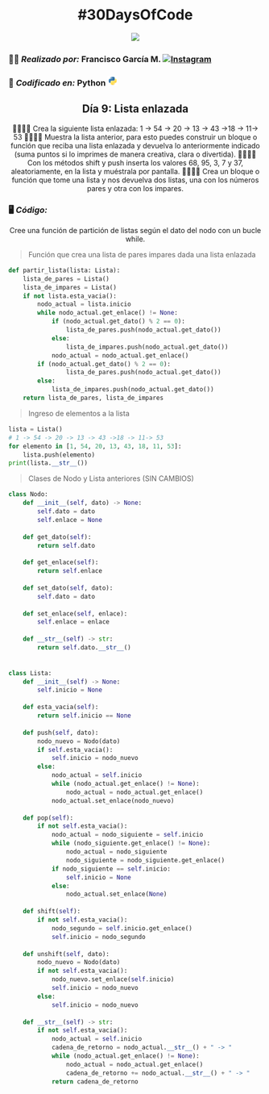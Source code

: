 
<h1 align="center">#30DaysOfCode</h1>

<p align="center"><img src="https://media.giphy.com/media/WUlplcMpOCEmTGBtBW/giphy.gif" width="100"></p>

### 👷‍♂️ *Realizado por:* Francisco García M.  <a href="https://www.instagram.com/edenigma/" target="_blank"><img src="https://upload.wikimedia.org/wikipedia/commons/thumb/e/e7/Instagram_logo_2016.svg/768px-Instagram_logo_2016.svg.png" title="Instagram" alt="Instagram" width="20" height="20"/></a>&nbsp;

### 🎲 *Codificado en:* Python <img src="https://github.com/devicons/devicon/blob/master/icons/python/python-original.svg" title="Python" alt="Python" width="20" height="20"/>&nbsp;


<h2 align="center">Día 9: Lista enlazada</h2>
<p align="center" >🧑‍💻👩‍💻 Crea la siguiente lista enlazada:
1 -> 54 -> 20 -> 13 -> 43 ->18 -> 11-> 53
🧑‍💻👩‍💻 Muestra la lista anterior, para esto puedes construir un bloque o función que reciba una lista enlazada y devuelva lo anteriormente indicado (suma puntos si lo imprimes de manera creativa, clara o divertida).
🧑‍💻👩‍💻 Con los métodos shift y push inserta los valores 68, 95, 3, 7 y 37, aleatoriamente, en la lista y muéstrala por pantalla.
🧑‍💻👩‍💻 Crea un bloque o función que tome una lista y nos devuelva dos listas, una con los números pares y otra con los impares.
</p>

### 🖥️ *Código:*

<p align="center">Cree una función de partición de listas según el dato del nodo con un bucle while.
</p>

>Función que crea una lista de pares impares dada una lista enlazada

``` py
def partir_lista(lista: Lista):
    lista_de_pares = Lista()
    lista_de_impares = Lista()
    if not lista.esta_vacia():
        nodo_actual = lista.inicio
        while nodo_actual.get_enlace() != None:
            if (nodo_actual.get_dato() % 2 == 0):
                lista_de_pares.push(nodo_actual.get_dato())
            else:
                lista_de_impares.push(nodo_actual.get_dato())
            nodo_actual = nodo_actual.get_enlace()
        if (nodo_actual.get_dato() % 2 == 0):
                lista_de_pares.push(nodo_actual.get_dato())
        else:
            lista_de_impares.push(nodo_actual.get_dato())
    return lista_de_pares, lista_de_impares
```

>Ingreso de elementos a la lista

```py
lista = Lista()
# 1 -> 54 -> 20 -> 13 -> 43 ->18 -> 11-> 53
for elemento in [1, 54, 20, 13, 43, 18, 11, 53]:
    lista.push(elemento)
print(lista.__str__())
```

>Clases de Nodo y Lista anteriores (SIN CAMBIOS)

``` py
class Nodo:
    def __init__(self, dato) -> None:
        self.dato = dato
        self.enlace = None

    def get_dato(self):
        return self.dato

    def get_enlace(self):
        return self.enlace

    def set_dato(self, dato):
        self.dato = dato

    def set_enlace(self, enlace):
        self.enlace = enlace

    def __str__(self) -> str:
        return self.dato.__str__()


class Lista:
    def __init__(self) -> None:
        self.inicio = None

    def esta_vacia(self):
        return self.inicio == None

    def push(self, dato):
        nodo_nuevo = Nodo(dato)
        if self.esta_vacia():
            self.inicio = nodo_nuevo
        else:
            nodo_actual = self.inicio
            while (nodo_actual.get_enlace() != None):
                nodo_actual = nodo_actual.get_enlace()
            nodo_actual.set_enlace(nodo_nuevo)

    def pop(self):
        if not self.esta_vacia():
            nodo_actual = nodo_siguiente = self.inicio
            while (nodo_siguiente.get_enlace() != None):
                nodo_actual = nodo_siguiente
                nodo_siguiente = nodo_siguiente.get_enlace()
            if nodo_siguiente == self.inicio:
                self.inicio = None
            else:
                nodo_actual.set_enlace(None)

    def shift(self):
        if not self.esta_vacia():
            nodo_segundo = self.inicio.get_enlace()
            self.inicio = nodo_segundo

    def unshift(self, dato):
        nodo_nuevo = Nodo(dato)
        if not self.esta_vacia():
            nodo_nuevo.set_enlace(self.inicio)
            self.inicio = nodo_nuevo
        else:
            self.inicio = nodo_nuevo

    def __str__(self) -> str:
        if not self.esta_vacia():
            nodo_actual = self.inicio
            cadena_de_retorno = nodo_actual.__str__() + " -> "
            while (nodo_actual.get_enlace() != None):
                nodo_actual = nodo_actual.get_enlace()
                cadena_de_retorno += nodo_actual.__str__() + " -> "
            return cadena_de_retorno

```